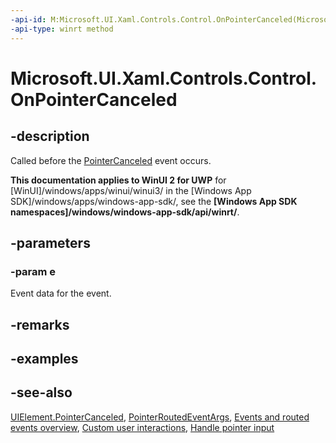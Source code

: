 ```yaml
---
-api-id: M:Microsoft.UI.Xaml.Controls.Control.OnPointerCanceled(Microsoft.UI.Xaml.Input.PointerRoutedEventArgs)
-api-type: winrt method
---
```


<!-- Method syntax
virtual protected void OnPointerCanceled(Windows.UI.Xaml.Input.PointerRoutedEventArgs e)
-->

# Microsoft.UI.Xaml.Controls.Control.OnPointerCanceled

## -description
Called before the [PointerCanceled](../microsoft.ui.xaml/uielement_pointercanceled.md) event occurs.

**This documentation applies to WinUI 2 for UWP** for [WinUI]/windows/apps/winui/winui3/ in the [Windows App SDK]/windows/apps/windows-app-sdk/, see the **[Windows App SDK namespaces]/windows/windows-app-sdk/api/winrt/**.

## -parameters
### -param e
Event data for the event.

## -remarks

## -examples

## -see-also
[UIElement.PointerCanceled](../microsoft.ui.xaml/uielement_pointercanceled.md), [PointerRoutedEventArgs](../microsoft.ui.xaml.input/pointerroutedeventargs.md), [Events and routed events overview](/windows/uwp/xaml-platform/events-and-routed-events-overview), [Custom user interactions](/windows/apps/design/layout/index), [Handle pointer input](/windows/uwp/input-and-devices/handle-pointer-input)
